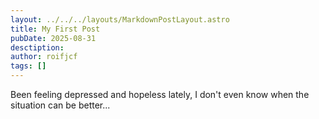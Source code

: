 ```yaml
---
layout: ../../../layouts/MarkdownPostLayout.astro
title: My First Post
pubDate: 2025-08-31
desctiption:
author: roifjcf
tags: []
---
```

Been feeling depressed and hopeless lately, I don't even know when the situation can be better...